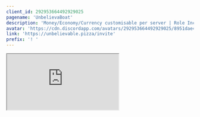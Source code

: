 ```yaml
---
client_id: 292953664492929025
pagename: 'UnbelievaBoat'
description: 'Money/Economy/Currency customisable per server | Role Income | Casino Games | Buyable Store Items | Moderation | Fun commands | Reminders'
avatar: 'https://cdn.discordapp.com/avatars/292953664492929025/8951dae4df1ff9771be538065b3ea8ed.jpg'
link: 'https://unbelievable.pizza/invite'
prefix: '! '
---
```

<iframe src="https://unbelievable.pizza/commands" class="ls-iframe">
<!--
This data was imported from ls.terminal.ink
-->
